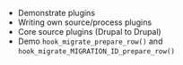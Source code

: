 - Demonstrate plugins
- Writing own source/process plugins
- Core source plugins (Drupal to Drupal)
- Demo `hook_migrate_prepare_row()` and
  `hook_migrate_MIGRATION_ID_prepare_row()`
